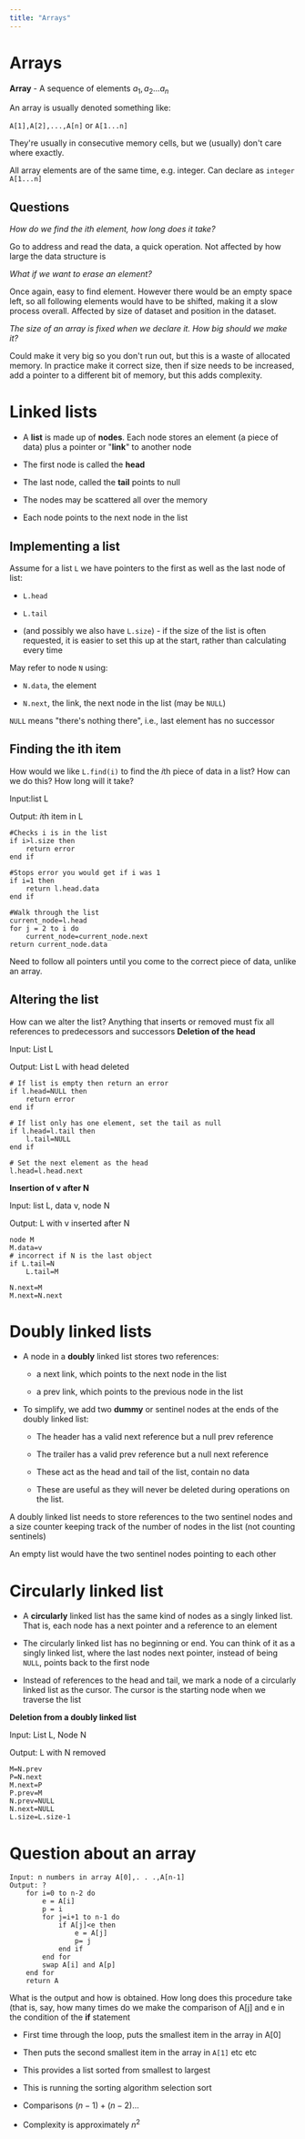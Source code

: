 ```yaml
---
title: "Arrays"
---
```


# Arrays

**Array** - A sequence of elements $a_1, a_2 ... a_n$

An array is usually denoted something like:

`A[1],A[2],...,A[n]` or `A[1...n]`

They're usually in consecutive memory cells, but we (usually) don't care
where exactly.

All array elements are of the same time, e.g. integer. Can declare as
`integer A[1...n]`

## Questions

_How do we find the ith element, how long does it take?_

Go to address and read the data, a quick operation. Not affected by how
large the data structure is

_What if we want to erase an element?_

Once again, easy to find element. However there would be an empty space
left, so all following elements would have to be shifted, making it a
slow process overall. Affected by size of dataset and position in the
dataset.

_The size of an array is fixed when we declare it. How big should we
make it?_

Could make it very big so you don't run out, but this is a waste of
allocated memory. In practice make it correct size, then if size needs
to be increased, add a pointer to a different bit of memory, but this
adds complexity.

# Linked lists

- A **list** is made up of **nodes**. Each node stores an element (a
  piece of data) plus a pointer or "**link**" to another node

- The first node is called the **head**

- The last node, called the **tail** points to null

- The nodes may be scattered all over the memory

- Each node points to the next node in the list

## Implementing a list

Assume for a list `L` we have pointers to the first as well as the last
node of list:

- `L.head`

- `L.tail`

- (and possibly we also have `L.size`) - if the size of the list is
  often requested, it is easier to set this up at the start, rather
  than calculating every time

May refer to node `N` using:

- `N.data`, the element

- `N.next`, the link, the next node in the list (may be `NULL`)

`NULL` means "there's nothing there", i.e., last element has no
successor

## Finding the ith item

How would we like `L.find(i)` to find the *i*th piece of data in a list?
How can we do this? How long will it take?

Input:list L

Output: *i*th item in L

```
#Checks i is in the list
if i>l.size then
    return error
end if

#Stops error you would get if i was 1
if i=1 then
    return l.head.data
end if

#Walk through the list
current_node=l.head
for j = 2 to i do
    current_node=current_node.next
return current_node.data
```

Need to follow all pointers until you come to the correct piece of data,
unlike an array.

## Altering the list

How can we alter the list? Anything that inserts or removed must fix all
references to predecessors and successors
**Deletion of the head**

Input: List L

Output: List L with head deleted

```
# If list is empty then return an error
if l.head=NULL then
    return error
end if

# If list only has one element, set the tail as null
if l.head=l.tail then
    l.tail=NULL
end if

# Set the next element as the head
l.head=l.head.next
```

**Insertion of v after N**

Input: list L, data v, node N

Output: L with v inserted after N

```
node M
M.data=v
# incorrect if N is the last object
if L.tail=N
    L.tail=M

N.next=M
M.next=N.next
```

# Doubly linked lists

- A node in a **doubly** linked list stores two references:

  - a next link, which points to the next node in the list

  - a prev link, which points to the previous node in the list

- To simplify, we add two **dummy** or sentinel nodes at the ends of
  the doubly linked list:

  - The header has a valid next reference but a null prev reference

  - The trailer has a valid prev reference but a null next reference

  - These act as the head and tail of the list, contain no data

  - These are useful as they will never be deleted during operations
    on the list.

A doubly linked list needs to store references to the two sentinel nodes
and a size counter keeping track of the number of nodes in the list (not
counting sentinels)

An empty list would have the two sentinel nodes pointing to each other

# Circularly linked list

- A **circularly** linked list has the same kind of nodes as a singly
  linked list. That is, each node has a next pointer and a reference
  to an element

- The circularly linked list has no beginning or end. You can think of
  it as a singly linked list, where the last nodes next pointer,
  instead of being `NULL`, points back to the first node

- Instead of references to the head and tail, we mark a node of a
  circularly linked list as the cursor. The cursor is the starting
  node when we traverse the list

**Deletion from a doubly linked list**

Input: List L, Node N

Output: L with N removed

```{mathescape="true"}
M=N.prev
P=N.next
M.next=P
P.prev=M
N.prev=NULL
N.next=NULL
L.size=L.size-1
```

# Question about an array

```{mathescape="true"}
Input: n numbers in array A[0],. . .,A[n-1]
Output: ?
    for i=0 to n-2 do
        e = A[i]
        p = i
        for j=i+1 to n-1 do
            if A[j]<e then
                e = A[j]
                p= j
            end if
        end for
        swap A[i] and A[p]
    end for
    return A
```

What is the output and how is obtained. How long does this procedure
take (that is, say, how many times do we make the comparison of A\[j\]
and e in the condition of the **if** statement

- First time through the loop, puts the smallest item in the array in
  A\[0\]

- Then puts the second smallest item in the array in `A[1]` etc etc

- This provides a list sorted from smallest to largest

- This is running the sorting algorithm selection sort

- Comparisons $(n-1)+(n-2)...$

- Complexity is approximately $n^2$

